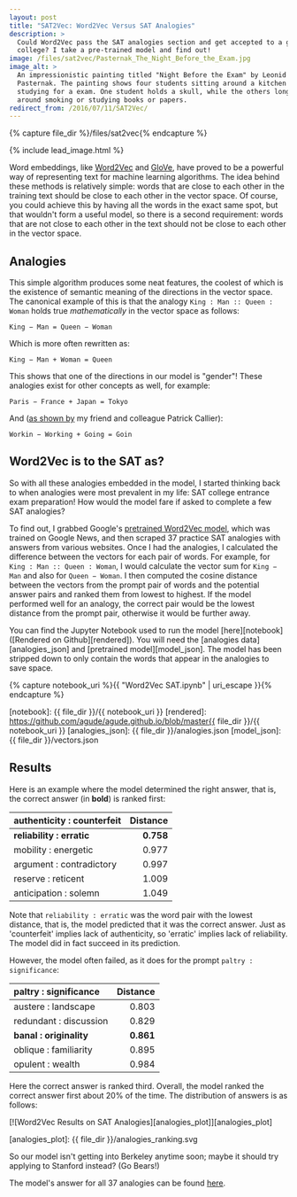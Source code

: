 ```yaml
---
layout: post
title: "SAT2Vec: Word2Vec Versus SAT Analogies"
description: >
  Could Word2Vec pass the SAT analogies section and get accepted to a good
  college? I take a pre-trained model and find out!
image: /files/sat2vec/Pasternak_The_Night_Before_the_Exam.jpg
image_alt: >
  An impressionistic painting titled "Night Before the Exam" by Leonid
  Pasternak. The painting shows four students sitting around a kitchen table
  studying for a exam. One student holds a skull, while the others longue
  around smoking or studying books or papers.
redirect_from: /2016/07/11/SAT2Vec/
---
```


{% capture file_dir %}/files/sat2vec{% endcapture %}

{% include lead_image.html %}

Word embeddings, like [Word2Vec][Word2Vec_paper] and [GloVe][GloVe_site], have
proved to be a powerful way of representing text for machine learning
algorithms. The idea behind these methods is relatively simple: words that are
close to each other in the training text should be close to each other in the
vector space. Of course, you could achieve this by having all the words in the
exact same spot, but that wouldn't form a useful model, so there is a second
requirement: words that are not close to each other in the text should not be
close to each other in the vector space.

[Word2Vec_paper]: https://papers.nips.cc/paper/5021-distributed-representations-of-words-and-phrases-and-their-compositionality.pdf
[GloVe_site]: https://nlp.stanford.edu/projects/glove/

## Analogies

This simple algorithm produces some neat features, the coolest of which is the
existence of semantic meaning of the directions in the vector space. The
canonical example of this is that the analogy `King : Man :: Queen : Woman`
holds true _mathematically_ in the vector space as follows:

    King − Man = Queen − Woman

Which is more often rewritten as:

    King − Man + Woman = Queen

This shows that one of the directions in our model is "gender"! These
analogies exist for other concepts as well, for example:

    Paris − France + Japan = Tokyo

And ([as shown by][pats_post] my friend and colleague Patrick Callier):

    Workin − Working + Going = Goin

[pats_post]: https://gab41.lab41.org/street-style-guide-vector-transformations-betta-work-2ad8d9829587

## Word2Vec is to the SAT as?

So with all these analogies embedded in the model, I started thinking back to
when analogies were most prevalent in my life: SAT college entrance exam
preparation! How would the model fare if asked to complete a few SAT
analogies?

To find out, I grabbed Google's [pretrained Word2Vec model][w2v_model], which
was trained on Google News, and then scraped 37 practice SAT analogies with
answers from various websites. Once I had the analogies, I calculated the
difference between the vectors for each pair of words. For example, for
`King : Man :: Queen : Woman`, I would calculate the vector sum for `King −
Man` and also for `Queen − Woman`. I then computed the cosine distance between
the vectors from the prompt pair of words and the potential answer pairs and
ranked them from lowest to highest. If the model performed well for an
analogy, the correct pair would be the lowest distance from the prompt pair,
otherwise it would be further away.

[w2v_model]: https://drive.google.com/file/d/0B7XkCwpI5KDYNlNUTTlSS21pQmM/edit?usp=sharing

You can find the Jupyter Notebook used to run the model [here][notebook]
([Rendered on Github][rendered]). You will need the [analogies
data][analogies_json] and [pretrained model][model_json]. The model has been
stripped down to only contain the words that appear in the analogies to save
space.

{% capture notebook_uri %}{{ "Word2Vec SAT.ipynb" | uri_escape }}{% endcapture %} 

[notebook]: {{ file_dir }}/{{ notebook_uri }}
[rendered]: https://github.com/agude/agude.github.io/blob/master{{ file_dir }}/{{ notebook_uri }}
[analogies_json]: {{ file_dir }}/analogies.json
[model_json]: {{ file_dir }}/vectors.json

## Results

Here is an example where the model determined the right answer, that is, the correct answer
(in **bold**) is ranked first:

| authenticity : counterfeit   | Distance   |
|:-----------------------------|-----------:|
| **reliability : erratic**    | **0.758**  |
| mobility : energetic         | 0.977      |
| argument : contradictory     | 0.997      |
| reserve : reticent           | 1.009      |
| anticipation : solemn        | 1.049      |

Note that `reliability : erratic` was the word pair with the lowest
distance, that is, the model predicted that it was the correct answer. Just as
'counterfeit' implies lack of authenticity, so 'erratic' implies lack of
reliability. The model did in fact succeed in its prediction.

However, the model often failed, as it does for the prompt `paltry :
significance`:

| paltry : significance   | Distance   |
|:------------------------|-----------:|
| austere : landscape     | 0.803      |
| redundant : discussion  | 0.829      |
| **banal : originality** | **0.861**  |
| oblique : familiarity   | 0.895      |
| opulent : wealth        | 0.984      |

Here the correct answer is ranked third. Overall, the model ranked the correct
answer first about 20% of the time. The distribution of answers is as follows:

[![Word2Vec Results on SAT Analogies][analogies_plot]][analogies_plot]

[analogies_plot]: {{ file_dir }}/analogies_ranking.svg

So our model isn't getting into Berkeley anytime soon; maybe it should try
applying to Stanford instead? (Go Bears!)

The model's answer for all 37 analogies can be found [here][results].

[results]: /blog/sat2vec/results/
